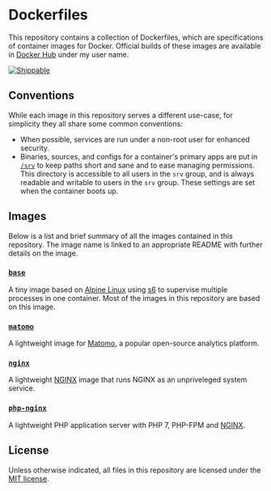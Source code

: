 # Dockerfiles
This repository contains a collection of Dockerfiles, which are specifications of container images for Docker. Official builds of these images are available in [Docker Hub][docker-hub] under my user name.

[![Shippable](https://img.shields.io/shippable/59f4fe44e07b77070018129f.svg)](https://app.shippable.com/github/sagebind/dockerfiles)

## Conventions
While each image in this repository serves a different use-case, for simplicity they all share some common conventions:

- When possible, services are run under a non-root user for enhanced security.
- Binaries, sources, and configs for a container's primary apps are put in [`/srv`][srv] to keep paths short and sane and to ease managing permissions. This directory is accessible to all users in the `srv` group, and is always readable and writable to users in the `srv` group. These settings are set when the container boots up.

## Images
Below is a list and brief summary of all the images contained in this repository. The image name is linked to an appropriate README with further details on the image.

### [`base`](base)
A tiny image based on [Alpine Linux][alpine] using [s6] to supervise multiple processes in one container. Most of the images in this repository are based on this image.

### [`matomo`](matomo)
A lightweight image for [Matomo], a popular open-source analytics platform.

### [`nginx`](nginx)
A lightweight [NGINX] image that runs NGINX as an unpriveleged system service.

### [`php-nginx`](php-nginx)
A lightweight PHP application server with PHP 7, PHP-FPM and [NGINX].

## License
Unless otherwise indicated, all files in this repository are licensed under the [MIT license][license].


[alpine]: https://www.alpinelinux.org
[docker]: https://www.docker.com
[docker-hub]: https://index.docker.io/u/sagebind
[license]: LICENSE.md
[matomo]: http://matomo.org
[nginx]: http://nginx.org
[s6]: http://skarnet.org/software/s6/
[srv]: http://www.tldp.org/LDP/Linux-Filesystem-Hierarchy/html/srv.html
